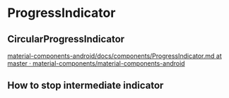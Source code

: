 # ProgressIndicator
## CircularProgressIndicator
[material-components-android/docs/components/ProgressIndicator.md at master · material-components/material-components-android](https://github.com/material-components/material-components-android/blob/master/docs/components/ProgressIndicator.md)
## How to stop intermediate indicator
